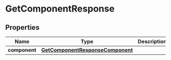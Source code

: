 

# GetComponentResponse


## Properties

| Name | Type | Description | Notes |
|------------ | ------------- | ------------- | -------------|
|**component** | [**GetComponentResponseComponent**](GetComponentResponseComponent.md) |  |  [optional] |



